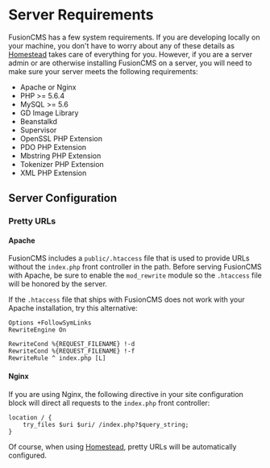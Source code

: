 # Server Requirements

FusionCMS has a few system requirements. If you are developing locally on your machine, you don't have to worry about any of these details as [Homestead](/{{version}}/homestead) takes care of everything for you. However, if you are a server admin or are otherwise installing FusionCMS on a server, you will need to make sure your server meets the following requirements:

- Apache or Nginx
- PHP >= 5.6.4
- MySQL >= 5.6
- GD Image Library
- Beanstalkd
- Supervisor
- OpenSSL PHP Extension
- PDO PHP Extension
- Mbstring PHP Extension
- Tokenizer PHP Extension
- XML PHP Extension

## Server Configuration

### Pretty URLs

#### Apache
FusionCMS includes a `public/.htaccess` file that is used to provide URLs without the `index.php` front controller in the path. Before serving FusionCMS with Apache, be sure to enable the `mod_rewrite` module so the `.htaccess` file will be honored by the server.

If the `.htaccess` file that ships with FusionCMS does not work with your Apache installation, try this alternative:

```
Options +FollowSymLinks
RewriteEngine On

RewriteCond %{REQUEST_FILENAME} !-d
RewriteCond %{REQUEST_FILENAME} !-f
RewriteRule ^ index.php [L]
```

#### Nginx
If you are using Nginx, the following directive in your site configuration block will direct all requests to the `index.php` front controller:

```
location / {
    try_files $uri $uri/ /index.php?$query_string;
}
```

Of course, when using [Homestead](/{{verison}}/homestead), pretty URLs will be automatically configured.
